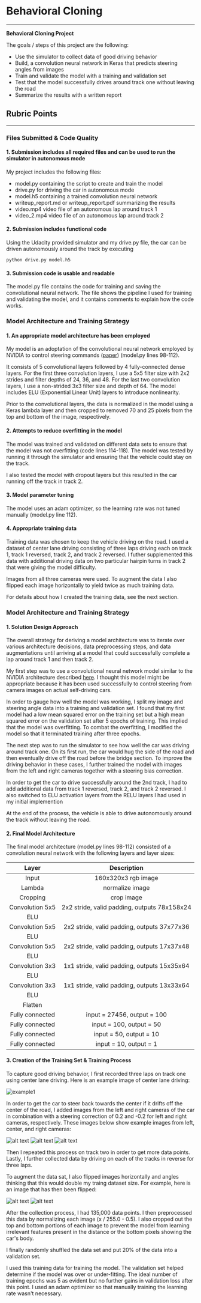 # **Behavioral Cloning** 

---

**Behavioral Cloning Project**

The goals / steps of this project are the following:
* Use the simulator to collect data of good driving behavior
* Build, a convolution neural network in Keras that predicts steering angles from images
* Train and validate the model with a training and validation set
* Test that the model successfully drives around track one without leaving the road
* Summarize the results with a written report


[//]: # (Image References)

[image1]: ./examples/example1.jpg "Example 1"
[image2]: ./examples/example2_left.jpg "Example 2 Left"
[image3]: ./examples/example2_center.jpg "Example 2 Center"
[image4]: ./examples/example2_right.jpg "Example 2 Right"
[image5]: ./examples/example3.jpg "Example 3"
[image6]: ./examples/example3_flipped.jpg "Example 3 Flipped"

## Rubric Points 
---
### Files Submitted & Code Quality

#### 1. Submission includes all required files and can be used to run the simulator in autonomous mode

My project includes the following files:
* model.py containing the script to create and train the model
* drive.py for driving the car in autonomous mode
* model.h5 containing a trained convolution neural network 
* writeup_report.md or writeup_report.pdf summarizing the results
* video.mp4 video file of an autonomous lap around track 1
* video_2.mp4 video file of an autonomous lap around track 2

#### 2. Submission includes functional code
Using the Udacity provided simulator and my drive.py file, the car can be driven autonomously around the track by executing 
```
python drive.py model.h5
```

#### 3. Submission code is usable and readable

The model.py file contains the code for training and saving the convolutional neural network. The file shows the pipeline I used for training and validating the model, and it contains comments to explain how the code works.

### Model Architecture and Training Strategy

#### 1. An appropriate model architecture has been employed

My model is an adoptation of the convolutional neural network employed by NVIDIA to control steering commands ([paper](http://images.nvidia.com/content/tegra/automotive/images/2016/solutions/pdf/end-to-end-dl-using-px.pdf)) (model.py lines 98-112).

It consists of 5 convolutional layers followed by 4 fully-connected dense layers.  For the first three convolution layers, I use a 5x5 filter size with 2x2 strides and filter depths of 24, 36, and 48.  For the last two convolution layers, I use a non-strided 3x3 filter size and depth of 64.  The model includes ELU (Exponential Linear Unit) layers to introduce nonlinearity. 

Prior to the convolutional layers, the data is normalized in the model using a Keras lambda layer and then cropped to removed 70 and 25 pixels from the top and bottom of the image, respectively. 

#### 2. Attempts to reduce overfitting in the model

The model was trained and validated on different data sets to ensure that the model was not overfitting (code lines 114-118). The model was tested by running it through the simulator and ensuring that the vehicle could stay on the track.

I also tested the model with dropout layers but this resulted in the car running off the track in track 2.

#### 3. Model parameter tuning

The model uses an adam optimizer, so the learning rate was not tuned manually (model.py line 112).

#### 4. Appropriate training data

Training data was chosen to keep the vehicle driving on the road. I used a dataset of center lane driving consisting of three laps driving each on track 1, track 1 reversed, track 2, and track 2 reversed.  I futher supplemented this data with additional driving data on two particular hairpin turns in track 2 that were giving the model difficulty.

Images from all three cameras were used.  To augment the data I also flipped each image horizontally to yield twice as much training data.

For details about how I created the training data, see the next section. 

### Model Architecture and Training Strategy

#### 1. Solution Design Approach

The overall strategy for deriving a model architecture was to iterate over various architecture decisions, data preprocessing steps, and data augmentations until arriving at a model that could successfully complete a lap around track 1 and then track 2.

My first step was to use a convolutional neural network model similar to the NVIDIA architecture described [here](http://images.nvidia.com/content/tegra/automotive/images/2016/solutions/pdf/end-to-end-dl-using-px.pdf).  I thought this model might be appropriate because it has been used successfully to control steering from camera images on actual self-driving cars.

In order to gauge how well the model was working, I split my image and steering angle data into a training and validation set. I found that my first model had a low mean squared error on the training set but a high mean squared error on the validation set after 5 epochs of training.  This implied that the model was overfitting.  To combat the overfitting, I modified the model so that it terminated training after three epochs.

The next step was to run the simulator to see how well the car was driving around track one. On its first run, the car would hug the side of the road and then eventually drive off the road before the bridge section.  To improve the driving behavior in these cases, I further trained the model with images from the left and right cameras together with a steering bias correction.

In order to get the car to drive successfully around the 2nd track, I had to add additional data from track 1 reversed, track 2, and track 2 reversed.  I also switched to ELU activation layers from the RELU layers I had used in my initial implemention

At the end of the process, the vehicle is able to drive autonomously around the track without leaving the road.

#### 2. Final Model Architecture

The final model architecture (model.py lines 98-112) consisted of a convolution neural network with the following layers and layer sizes:

| Layer         		|     Description	        					| 
|:---------------------:|:---------------------------------------------:| 
| Input         		| 160x320x3 rgb image   						| 
| Lambda 				| normalize image 								|
| Cropping 				| crop image 									|
| Convolution 5x5     	| 2x2 stride, valid padding, outputs 78x158x24 	|
| ELU					|												|
| Convolution 5x5	    | 2x2 stride, valid padding, outputs 37x77x36 	|
| ELU					|												|
| Convolution 5x5	    | 2x2 stride, valid padding, outputs 17x37x48 	|
| ELU					|												|
| Convolution 3x3	    | 1x1 stride, valid padding, outputs 15x35x64 	|
| ELU					|												|
| Convolution 3x3	    | 1x1 stride, valid padding, outputs 13x33x64 	|
| ELU					|												|
| Flatten				|												|
| Fully connected		| input = 27456, output = 100					|
| Fully connected		| input = 100, output = 50 						|
| Fully connected		| input = 50, output = 10 						|
| Fully connected		| input = 10, output = 1 						|


#### 3. Creation of the Training Set & Training Process

To capture good driving behavior, I first recorded three laps on track one using center lane driving. Here is an example image of center lane driving:

![example1][image1]

In order to get the car to steer back towards the center if it drifts off the center of the road, I added images from the left and right cameras of the car in combination with a steering correction of 0.2 and -0.2 for left and right cameras, respectively.  These images below show example images from left, center, and right cameras:

![alt text][image2]
![alt text][image3]
![alt text][image4]

Then I repeated this process on track two in order to get more data points.  Lastly, I further collected data by driving on each of the tracks in reverse for three laps.

To augment the data sat, I also flipped images horizontally and angles thinking that this would double my traing dataset size.  For example, here is an image that has then been flipped:

![alt text][image5]
![alt text][image6]

After the collection process, I had 135,000 data points. I then preprocessed this data by normalizing each image (x / 255.0 - 0.5). I also cropped out the top and bottom portions of each image to prevent the model from learning irrelevant features present in the distance or the bottom pixels showing the car's body.

I finally randomly shuffled the data set and put 20% of the data into a validation set. 

I used this training data for training the model. The validation set helped determine if the model was over or under-fitting. The ideal number of training epochs was 5 as evident but no further gains in validation loss after this point.  I used an adam optimizer so that manually training the learning rate wasn't necessary.
